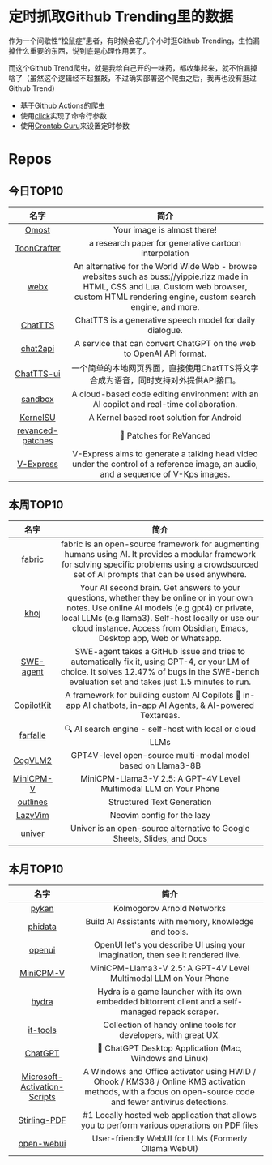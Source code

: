 # 定时抓取Github Trending里的数据

作为一个间歇性“松鼠症”患者，有时候会花几个小时逛Github Trending，生怕漏掉什么重要的东西，说到底是心理作用罢了。

而这个Github Trend爬虫，就是我给自己开的一味药，都收集起来，就不怕漏掉啥了（虽然这个逻辑经不起推敲，不过确实部署这个爬虫之后，我再也没有逛过Github Trend）

* 基于[Github Actions](https://docs.github.com/en/actions)的爬虫
* 使用[click](https://github.com/pallets/click)实现了命令行参数
* 使用[Crontab Guru](https://crontab.guru/)来设置定时参数

# Repos
## 今日TOP10 
<!-- START OF DAILY_TOP10_REPOS -->
| 名字 | 简介 |
| :----: | :----: |
| [Omost](https://github.com/lllyasviel/Omost) | Your image is almost there! |
| [ToonCrafter](https://github.com/ToonCrafter/ToonCrafter) | a research paper for generative cartoon interpolation |
| [webx](https://github.com/face-hh/webx) | An alternative for the World Wide Web - browse websites such as buss://yippie.rizz made in HTML, CSS and Lua. Custom web browser, custom HTML rendering engine, custom search engine, and more. |
| [ChatTTS](https://github.com/2noise/ChatTTS) | ChatTTS is a generative speech model for daily dialogue. |
| [chat2api](https://github.com/lanqian528/chat2api) | A service that can convert ChatGPT on the web to OpenAI API format. |
| [ChatTTS-ui](https://github.com/jianchang512/ChatTTS-ui) | 一个简单的本地网页界面，直接使用ChatTTS将文字合成为语音，同时支持对外提供API接口。 |
| [sandbox](https://github.com/ishaan1013/sandbox) | A cloud-based code editing environment with an AI copilot and real-time collaboration. |
| [KernelSU](https://github.com/tiann/KernelSU) | A Kernel based root solution for Android |
| [revanced-patches](https://github.com/ReVanced/revanced-patches) | 🧩 Patches for ReVanced |
| [V-Express](https://github.com/tencent-ailab/V-Express) | V-Express aims to generate a talking head video under the control of a reference image, an audio, and a sequence of V-Kps images. |
<!-- END OF DAILY_TOP10_REPOS -->

## 本周TOP10
<!-- START OF WEEKLY_TOP10_REPOS -->
| 名字 | 简介 |
| :----: | :----: |
| [fabric](https://github.com/danielmiessler/fabric) | fabric is an open-source framework for augmenting humans using AI. It provides a modular framework for solving specific problems using a crowdsourced set of AI prompts that can be used anywhere. |
| [khoj](https://github.com/khoj-ai/khoj) | Your AI second brain. Get answers to your questions, whether they be online or in your own notes. Use online AI models (e.g gpt4) or private, local LLMs (e.g llama3). Self-host locally or use our cloud instance. Access from Obsidian, Emacs, Desktop app, Web or Whatsapp. |
| [SWE-agent](https://github.com/princeton-nlp/SWE-agent) | SWE-agent takes a GitHub issue and tries to automatically fix it, using GPT-4, or your LM of choice. It solves 12.47% of bugs in the SWE-bench evaluation set and takes just 1.5 minutes to run. |
| [CopilotKit](https://github.com/CopilotKit/CopilotKit) | A framework for building custom AI Copilots 🤖 in-app AI chatbots, in-app AI Agents, & AI-powered Textareas. |
| [farfalle](https://github.com/rashadphz/farfalle) | 🔍 AI search engine - self-host with local or cloud LLMs |
| [CogVLM2](https://github.com/THUDM/CogVLM2) | GPT4V-level open-source multi-modal model based on Llama3-8B |
| [MiniCPM-V](https://github.com/OpenBMB/MiniCPM-V) | MiniCPM-Llama3-V 2.5: A GPT-4V Level Multimodal LLM on Your Phone |
| [outlines](https://github.com/outlines-dev/outlines) | Structured Text Generation |
| [LazyVim](https://github.com/LazyVim/LazyVim) | Neovim config for the lazy |
| [univer](https://github.com/dream-num/univer) | Univer is an open-source alternative to Google Sheets, Slides, and Docs |
<!-- END OF WEEKLY_TOP10_REPOS -->

## 本月TOP10
<!-- START OF MONTHLY_TOP10_REPOS -->
| 名字 | 简介 |
| :----: | :----: |
| [pykan](https://github.com/KindXiaoming/pykan) | Kolmogorov Arnold Networks |
| [phidata](https://github.com/phidatahq/phidata) | Build AI Assistants with memory, knowledge and tools. |
| [openui](https://github.com/wandb/openui) | OpenUI let's you describe UI using your imagination, then see it rendered live. |
| [MiniCPM-V](https://github.com/OpenBMB/MiniCPM-V) | MiniCPM-Llama3-V 2.5: A GPT-4V Level Multimodal LLM on Your Phone |
| [hydra](https://github.com/hydralauncher/hydra) | Hydra is a game launcher with its own embedded bittorrent client and a self-managed repack scraper. |
| [it-tools](https://github.com/CorentinTh/it-tools) | Collection of handy online tools for developers, with great UX. |
| [ChatGPT](https://github.com/lencx/ChatGPT) | 🔮 ChatGPT Desktop Application (Mac, Windows and Linux) |
| [Microsoft-Activation-Scripts](https://github.com/massgravel/Microsoft-Activation-Scripts) | A Windows and Office activator using HWID / Ohook / KMS38 / Online KMS activation methods, with a focus on open-source code and fewer antivirus detections. |
| [Stirling-PDF](https://github.com/Stirling-Tools/Stirling-PDF) | #1 Locally hosted web application that allows you to perform various operations on PDF files |
| [open-webui](https://github.com/open-webui/open-webui) | User-friendly WebUI for LLMs (Formerly Ollama WebUI) |
<!-- END OF MONTHLY_TOP10_REPOS -->
